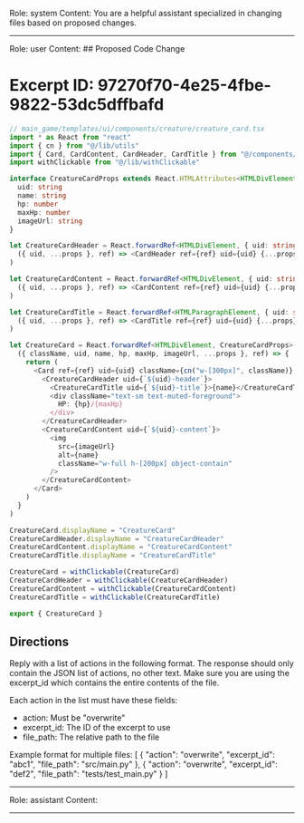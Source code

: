 Role: system
Content: You are a helpful assistant specialized in changing files based on proposed changes.
__________________
Role: user
Content: ## Proposed Code Change
# Excerpt ID: 97270f70-4e25-4fbe-9822-53dc5dffbafd
```typescript
// main_game/templates/ui/components/creature/creature_card.tsx
import * as React from "react"
import { cn } from "@/lib/utils"
import { Card, CardContent, CardHeader, CardTitle } from "@/components/ui/card"
import withClickable from "@/lib/withClickable"

interface CreatureCardProps extends React.HTMLAttributes<HTMLDivElement> {
  uid: string
  name: string
  hp: number
  maxHp: number
  imageUrl: string
}

let CreatureCardHeader = React.forwardRef<HTMLDivElement, { uid: string } & React.HTMLAttributes<HTMLDivElement>>(
  ({ uid, ...props }, ref) => <CardHeader ref={ref} uid={uid} {...props} />
)

let CreatureCardContent = React.forwardRef<HTMLDivElement, { uid: string } & React.HTMLAttributes<HTMLDivElement>>(
  ({ uid, ...props }, ref) => <CardContent ref={ref} uid={uid} {...props} />
)

let CreatureCardTitle = React.forwardRef<HTMLParagraphElement, { uid: string } & React.HTMLAttributes<HTMLHeadingElement>>(
  ({ uid, ...props }, ref) => <CardTitle ref={ref} uid={uid} {...props} />
)

let CreatureCard = React.forwardRef<HTMLDivElement, CreatureCardProps>(
  ({ className, uid, name, hp, maxHp, imageUrl, ...props }, ref) => {
    return (
      <Card ref={ref} uid={uid} className={cn("w-[300px]", className)} {...props}>
        <CreatureCardHeader uid={`${uid}-header`}>
          <CreatureCardTitle uid={`${uid}-title`}>{name}</CreatureCardTitle>
          <div className="text-sm text-muted-foreground">
            HP: {hp}/{maxHp}
          </div>
        </CreatureCardHeader>
        <CreatureCardContent uid={`${uid}-content`}>
          <img
            src={imageUrl}
            alt={name}
            className="w-full h-[200px] object-contain"
          />
        </CreatureCardContent>
      </Card>
    )
  }
)

CreatureCard.displayName = "CreatureCard"
CreatureCardHeader.displayName = "CreatureCardHeader"
CreatureCardContent.displayName = "CreatureCardContent"
CreatureCardTitle.displayName = "CreatureCardTitle"

CreatureCard = withClickable(CreatureCard)
CreatureCardHeader = withClickable(CreatureCardHeader)
CreatureCardContent = withClickable(CreatureCardContent)
CreatureCardTitle = withClickable(CreatureCardTitle)

export { CreatureCard }
```

## Directions
Reply with a list of actions in the following format. The response should only contain the JSON list of actions, no other text.
Make sure you are using the excerpt_id which contains the entire contents of the file.

Each action in the list must have these fields:
- action: Must be "overwrite"
- excerpt_id: The ID of the excerpt to use
- file_path: The relative path to the file

Example format for multiple files:
[
    {
        "action": "overwrite",
        "excerpt_id": "abc1",
        "file_path": "src/main.py"
    },
    {
        "action": "overwrite",
        "excerpt_id": "def2",
        "file_path": "tests/test_main.py"
    }
]
__________________
Role: assistant
Content: 
__________________
